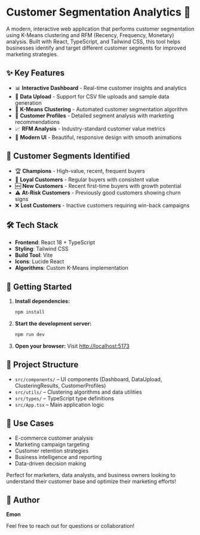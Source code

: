 # Customer Segmentation Analytics 🎯

A modern, interactive web application that performs customer segmentation using K-Means clustering and RFM (Recency, Frequency, Monetary) analysis. Built with React, TypeScript, and Tailwind CSS, this tool helps businesses identify and target different customer segments for improved marketing strategies.

## ✨ Key Features

- 📊 **Interactive Dashboard** - Real-time customer insights and analytics
- 🔄 **Data Upload** - Support for CSV file uploads and sample data generation
- 🎯 **K-Means Clustering** - Automated customer segmentation algorithm
- 👥 **Customer Profiles** - Detailed segment analysis with marketing recommendations
- 📈 **RFM Analysis** - Industry-standard customer value metrics
- 🎨 **Modern UI** - Beautiful, responsive design with smooth animations

## 🎯 Customer Segments Identified

- 🏆 **Champions** - High-value, recent, frequent buyers
- 💙 **Loyal Customers** - Regular buyers with consistent value
- 🆕 **New Customers** - Recent first-time buyers with growth potential
- ⚠️ **At-Risk Customers** - Previously good customers showing churn signs
- ❌ **Lost Customers** - Inactive customers requiring win-back campaigns

## 🛠️ Tech Stack

- **Frontend**: React 18 + TypeScript
- **Styling**: Tailwind CSS
- **Build Tool**: Vite
- **Icons**: Lucide React
- **Algorithms**: Custom K-Means implementation

## 🚀 Getting Started

1. **Install dependencies:**
   ```bash
   npm install
   ```

2. **Start the development server:**
   ```bash
   npm run dev
   ```

3. **Open your browser:**
   Visit [http://localhost:5173](http://localhost:5173)

## 📂 Project Structure

- `src/components/` – UI components (Dashboard, DataUpload, ClusteringResults, CustomerProfiles)
- `src/utils/` – Clustering algorithms and data utilities
- `src/types/` – TypeScript type definitions
- `src/App.tsx` – Main application logic

## 💼 Use Cases

- E-commerce customer analysis
- Marketing campaign targeting
- Customer retention strategies
- Business intelligence and reporting
- Data-driven decision making

Perfect for marketers, data analysts, and business owners looking to understand their customer base and optimize their marketing efforts!

## 👤 Author

**Emon**

Feel free to reach out for questions or collaboration! 